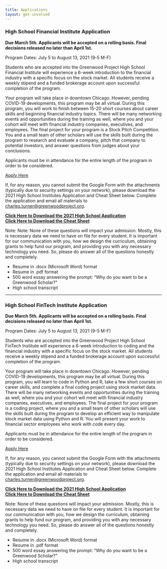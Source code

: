 ```yaml
---
title: Applications
layout: get-involved
---
```


<h3>High School Financial Institute Application</h3>

**Due March 5th. Applicants will be accepted on a rolling basis. Final decisions released no later than April 1st.**

Program Dates: July 5 to August 13, 2021 (9-5 M-F) 

Students who are accepted into the Greenwood Project High School Financial Institute will experience a 6-week introduction to the financial industry with a specific focus on the stock market. All students receive a weekly stipend and a funded brokerage account upon successful completion of the program.

Your program will take place in downtown Chicago. However, pending COVID-19 developments, this program may be all virtual. During this program, you will work to finish between 15-20 short courses about career skills and beginning financial industry topics. There will be many networking events and opportunities during the training as well, where you and your cohort will meet with financial industry companies, executives, and employees. The final project for your program is a Stock Pitch Competition. You and a small team of other scholars will use the skills built during the program to research and evaluate a company, pitch that company to potential investors, and answer questions from judges about your conclusions.

Applicants must be in attendance for the entire length of the program in order to be considered.

<a href="https://docs.google.com/forms/d/e/1FAIpQLScdfmW0yKjLdHHDk0OAw7pj2TiFscZWna7SNjBUj0x1dbAAgw/viewform?usp=sf_link" class="button block center p1 black">Apply Here</a>

If, for any reason, you cannot submit the Google Form with the attachments (typically due to security settings on your network), please download the 2021 High School Institutes Application and Cheat Sheet below. Complete the application and email all materials to [charles.turner@greenwoodproject.org](mailto:charles.turner@greenwoodproject.org).

**[Click Here to Download the 2021 High School Application](/uploads/2021%20High%20School%20Application.xlsx)**<br>
**[Click Here to Download the Cheat Sheet](/uploads/2021%20Greenwood%20Project%20Application%20Cheat%20Sheet.pdf)**<br>

Note: Note: None of these questions will impact your admission. Mostly, this is necessary data we need to have on file for every student. It is important for our communication with you, how we design the curriculum, obtaining grants to help fund our program, and providing you with any necessary technology you need. So, please do answer all of the questions honestly and completely.

*   Resume in .docx (Microsoft Word) format
*   Resume in .pdf format
*   500 word essay answering the prompt: “Why do you want to be a Greenwood Scholar?”
*   High school transcript

<hr/>

<h3>High School FinTech Institute Application</h3>

**Due March 5th. Applicants will be accepted on a rolling basis. Final decisions released no later than April 1st.**

Program Dates: July 5 to August 13, 2021 (9-5 M-F) 

Students who are accepted into the Greenwood Project High School FinTech Institute will experience a 6-week introduction to coding and the financial industry with a specific focus on the stock market. All students receive a weekly stipend and a funded brokerage account upon successful completion of the program.

Your program will take place in downtown Chicago. However, pending COVID-19 developments, this program may be all virtual. During this program, you will learn to code in Python and R, take a few short courses on career skills, and complete a final coding project using stock market data. There will be many networking events and opportunities during the training as well, where you and your cohort will meet with financial industry companies, executives, and employees. The final project for your program is a coding project, where you and a small team of other scholars will use the skills built during the program to develop an efficient way to manipulate stock market data using Python and R. You will present your work to financial sector employees who work with code every day.

Applicants must be in attendance for the entire length of the program in order to be considered.

<a href="https://docs.google.com/forms/d/e/1FAIpQLSd7UxImSL4l48P-zzfhj_e6JbJB3AVAfY0DoEfn4QnWNDvOew/viewform?usp=sf_link" class="button block center p1 black">Apply Here</a>

If, for any reason, you cannot submit the Google Form with the attachments (typically due to security settings on your network), please download the 2021 High School Institutes Application and Cheat Sheet below. Complete the application and email all materials to [charles.turner@greenwoodproject.org](mailto:charles.turner@greenwoodproject.org).

**[Click Here to Download the 2021 High School Application](/uploads/2021%20High%20School%20Application.xlsx)**<br>
**[Click Here to Download the Cheat Sheet](/uploads/2021%20Greenwood%20Project%20Application%20Cheat%20Sheet.pdf)**<br>

Note: None of these questions will impact your admission. Mostly, this is necessary data we need to have on file for every student. It is important for our communication with you, how we design the curriculum, obtaining grants to help fund our program, and providing you with any necessary technology you need. So, please do answer all of the questions honestly and completely.

*   Resume in .docx (Microsoft Word) format
*   Resume in .pdf format
*   500 word essay answering the prompt: “Why do you want to be a Greenwood Scholar?”
*   High school transcript
